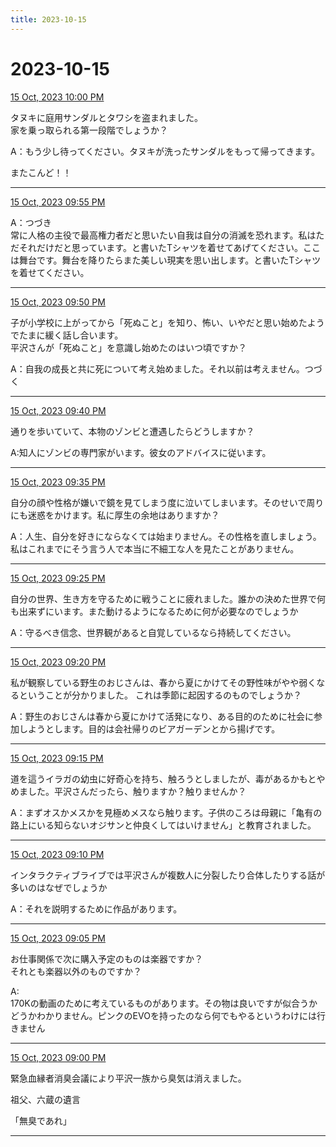 ```yaml
---
title: 2023-10-15
---
```

# 2023-10-15

[15 Oct, 2023 10:00 PM](https://twitter.com/hirasawa/status/1713540228907225113#m)

タヌキに庭用サンダルとタワシを盗まれました。  
家を乗っ取られる第一段階でしょうか？  
  
A：もう少し待ってください。タヌキが洗ったサンダルをもって帰ってきます。  
  
またこんど！！

---

[15 Oct, 2023 09:55 PM](https://twitter.com/hirasawa/status/1713538966342037647#m)

A：つづき  
常に人格の主役で最高権力者だと思いたい自我は自分の消滅を恐れます。私はただそれだけだと思っています。と書いたTシャツを着せてあげてください。ここは舞台です。舞台を降りたらまた美しい現実を思い出します。と書いたTシャツを着せてください。

---

[15 Oct, 2023 09:50 PM](https://twitter.com/hirasawa/status/1713537707836891517#m)

子が小学校に上がってから「死ぬこと」を知り、怖い、いやだと思い始めたようでたまに緩く話し合います。  
平沢さんが「死ぬこと」を意識し始めたのはいつ頃ですか？  
  
A：自我の成長と共に死について考え始めました。それ以前は考えません。つづく

---

[15 Oct, 2023 09:40 PM](https://twitter.com/hirasawa/status/1713535191158038972#m)

通りを歩いていて、本物のゾンビと遭遇したらどうしますか？   
  
A:知人にゾンビの専門家がいます。彼女のアドバイスに従います。

---

[15 Oct, 2023 09:35 PM](https://twitter.com/hirasawa/status/1713533933671903636#m)

自分の顔や性格が嫌いで鏡を見てしまう度に泣いてしまいます。そのせいで周りにも迷惑をかけます。私に厚生の余地はありますか？  
  
A：人生、自分を好きにならなくては始まりません。その性格を直しましょう。私はこれまでにそう言う人で本当に不細工な人を見たことがありません。

---

[15 Oct, 2023 09:25 PM](https://twitter.com/hirasawa/status/1713531416623931694#m)

自分の世界、生き方を守るために戦うことに疲れました。誰かの決めた世界で何も出来ずにいます。また動けるようになるために何が必要なのでしょうか  
  
A：守るべき信念、世界観があると自覚しているなら持続してください。

---

[15 Oct, 2023 09:20 PM](https://twitter.com/hirasawa/status/1713530158148178233#m)

私が観察している野生のおじさんは、春から夏にかけてその野性味がやや弱くなるということが分かりました。 これは季節に起因するのものでしょうか？  
  
A：野生のおじさんは春から夏にかけて活発になり、ある目的のために社会に参加しようとします。目的は会社帰りのビアガーデンとから揚げです。

---

[15 Oct, 2023 09:15 PM](https://twitter.com/hirasawa/status/1713528900180189624#m)

道を這うイラガの幼虫に好奇心を持ち、触ろうとしましたが、毒があるかもとやめました。平沢さんだったら、触りますか？触りませんか？  
  
A：まずオスかメスかを見極めメスなら触ります。子供のころは母親に「亀有の路上にいる知らないオジサンと仲良くしてはいけません」と教育されました。

---

[15 Oct, 2023 09:10 PM](https://twitter.com/hirasawa/status/1713527641612210289#m)

インタラクティブライブでは平沢さんが複数人に分裂したり合体したりする話が多いのはなぜでしょうか  
  
A：それを説明するために作品があります。

---

[15 Oct, 2023 09:05 PM](https://twitter.com/hirasawa/status/1713526383807254898#m)

お仕事関係で次に購入予定のものは楽器ですか？  
それとも楽器以外のものですか？  
  
A:  
170Kの動画のために考えているものがあります。その物は良いですが似合うかどうかわかりません。ピンクのEVOを持ったのなら何でもやるというわけには行きません

---

[15 Oct, 2023 09:00 PM](https://twitter.com/hirasawa/status/1713525129047601520#m)

緊急血縁者消臭会議により平沢一族から臭気は消えました。  
  
祖父、六蔵の遺言  
  
「無臭であれ」

---

